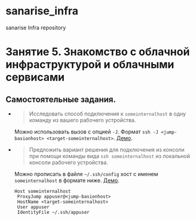 # sanarise_infra
sanarise Infra repository

# Занятие 5. Знакомство с облачной инфраструктурой и облачными сервисами

## Самостоятельные задания.
 - > Исследовать способ подключения к `someinternalhost` в одну команду из вашего рабочего устройства.

   Можно использовать вызов с опцией `-J`. Формат `ssh -J <jump-basionhost> <target-someinternalhost>`. [Демо](https://asciinema.org/a/4C1kSacuLlQdXhJB2eMsWXRM1).
 - > Предложить вариант решения для подключения из консоли при помощи команды вида `ssh someinternalhost` из локальной консоли рабочего устройства.

   Можно прописать в файле `~/.ssh/config` хост с именем `someinternalhost` в формате ниже. [Демо](https://asciinema.org/a/kaVv5ecZe26c29jrv1SmRp9Ya).
   ```
   Host someinternalhost
	ProxyJump appuser@<jump-basionhost>
	HostName <target-someinternalhost>
	User appuser
	IdentityFile ~/.ssh/appuser
   ```
